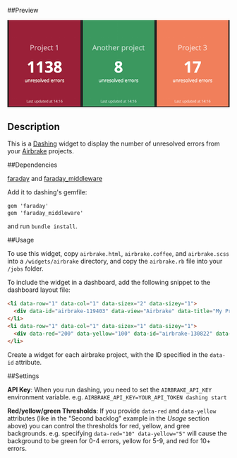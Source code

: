 ##Preview

![](https://raw.githubusercontent.com/ParkWhiz/dashing-airbrake/master/preview.png)

## Description

This is a [Dashing](http://shopify.github.com/dashing) widget to display the number of unresolved errors from your [Airbrake](https://airbrake.io/) projects.

##Dependencies

[faraday](https://github.com/lostisland/faraday) and [faraday_middleware](https://github.com/lostisland/faraday_middleware)

Add it to dashing's gemfile:

    gem 'faraday'
    gem 'faraday_middleware'
    
and run `bundle install`.

##Usage

To use this widget, copy `airbrake.html`, `airbrake.coffee`, and `airbrake.scss` into a `/widgets/airbrake` directory, and copy the `airbrake.rb` file into your `/jobs` folder.


To include the widget in a dashboard, add the following snippet to the dashboard layout file:


```html
<li data-row="1" data-col="1" data-sizex="2" data-sizey="1">
  <div data-id="airbrake-119403" data-view="Airbrake" data-title="My Project"></div>
</li>
<li data-row="1" data-col="1" data-sizex="1" data-sizey="1">
  <div data-red="200" data-yellow="100" data-id="airbrake-130822" data-view="Airbrake" data-title="Second backlog"></div>
</li>
```

Create a widget for each airbrake project, with the ID specified in the `data-id` attribute.

##Settings

**API Key**: When you run dashing, you need to set the `AIRBRAKE_API_KEY` environment variable. e.g. `AIRBRAKE_API_KEY=YOUR_API_TOKEN dashing start`

**Red/yellow/green Thresholds**: If you provide `data-red` and `data-yellow` attributes (like in the "Second backlog" example in the *Usage* section above) you can control the thresholds for red, yellow, and gree backgrounds. e.g. specifying `data-red="10" data-yellow="5"` will cause the background to be green for 0-4 errors, yellow for 5-9, and red for 10+ errors.

